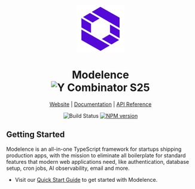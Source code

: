 <div align="center">
  <a href="https://modelence.com">
    <picture>
      <source media="(prefers-color-scheme: dark)" srcset="/packages/modelence/static/modelence.png" />
      <img alt="Modelence logo" src="/packages/modelence/static/modelence.png" height="128" />
    </picture>
  </a>
  <h1>
    Modelence<br />
  <img alt="Y Combinator S25" src="https://img.shields.io/badge/Combinator-S25-orange?logo=ycombinator&labelColor=white" />
  </h1>
  
  [Website](https://modelence.com) | [Documentation](https://docs.modelence.com) | [API Reference](https://docs.modelence.com/api-reference/intro)

  ![Build Status](https://github.com/modelence/modelence/actions/workflows/build.yml/badge.svg)
  <a href="https://www.npmjs.com/package/modelence"><img alt="NPM version" src="https://img.shields.io/npm/v/modelence.svg" /></a>
</div>

## Getting Started
Modelence is an all-in-one TypeScript framework for startups shipping production apps, with the mission to eliminate all boilerplate for standard features that modern web applications need, like authentication, database setup, cron jobs, AI observability, email and more.

- Visit our [Quick Start Guide](https://docs.modelence.com/quick-start/intro) to get started with Modelence.
